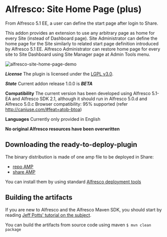 Alfresco: Site Home Page (plus)
===============================
From Alfresco 5.1 EE, a user can define the start page after login to Share.

This addon provides an extension to use any arbitrary page as home for every Site (instead of Dashboard page). 
Site Administrator can define the home page for the Site similarly to related start page definition introduced by Alfresco 5.1 EE.
Alfresco Administrator can restore home page for every site to Site Dashboard using Site Manager page at Admin Tools menu.

![alfresco-site-home-page-demo](https://cloud.githubusercontent.com/assets/1818300/10258849/6303c5e4-6962-11e5-997d-a0311d7035f5.png)

***License***
The plugin is licensed under the [LGPL v3.0](http://www.gnu.org/licenses/lgpl-3.0.html). 

***State***
Current addon release 1.0.0 is ***BETA***

**Compatibility**
The current version has been developed using Alfresco 5.1-EA and Alfresco SDK 2.1, although it should run in Alfresco 5.0.d and Alfresco 5.0.c
Browser compatibility: 95% supported (refer http://caniuse.com/#feat=atob-btoa)

**Languages**
Currently only provided in English

**No original Alfresco resources have been overwritten**

Downloading the ready-to-deploy-plugin
--------------------------------------
The binary distribution is made of one amp file to be deployed in Share:

* [repo AMP](https://github.com/angelborroy/alfresco-site-home-page/releases/download/1.0.0/site-home-page-repo.amp)
* [share AMP](https://github.com/angelborroy/alfresco-site-home-page/releases/download/1.0.0/site-home-page-share.amp)

You can install them by using standard [Alfresco deployment tools](http://docs.alfresco.com/community/tasks/dev-extensions-tutorials-simple-module-install-amp.html)

Building the artifacts
----------------------
If you are new to Alfresco and the Alfresco Maven SDK, you should start by reading [Jeff Potts' tutorial on the subject](http://ecmarchitect.com/alfresco-developer-series-tutorials/maven-sdk/tutorial/tutorial.html).

You can build the artifacts from source code using maven
```$ mvn clean package```
